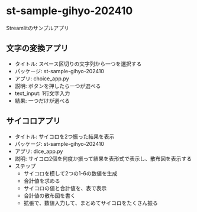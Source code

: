 # st-sample-gihyo-202410

Streamlitのサンプルアプリ


## 文字の変換アプリ

- タイトル: スペース区切りの文字列から一つを選択する
- パッケージ: st-sample-gihyo-202410
- アプリ: choice_app.py
- 説明: ボタンを押したら一つが選べる
- text_input: 1行文字入力
- 結果: 一つだけが選べる


## サイコロアプリ

- タイトル: サイコロを2つ振った結果を表示
- パッケージ: st-sample-gihyo-202410
- アプリ: dice_app.py
- 説明: サイコロ2個を何度か振って結果を表形式で表示し、散布図を表示する
- ステップ
  - サイコロを模して2つの1-6の数値を生成
  - 合計値を求める
  - サイコロの値と合計値を、表で表示
  - 合計値の散布図を書く
  - 拡張で、数値入力して、まとめてサイコロをたくさん振る